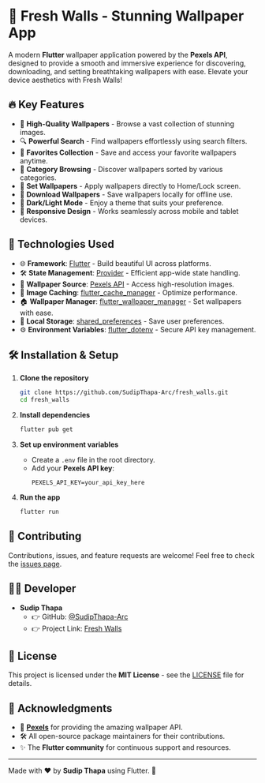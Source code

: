 # 🌟 Fresh Walls - Stunning Wallpaper App

A modern **Flutter** wallpaper application powered by the **Pexels API**, designed to provide a smooth and immersive experience for discovering, downloading, and setting breathtaking wallpapers with ease. Elevate your device aesthetics with Fresh Walls!

## 🔥 Key Features

- 🎨 **High-Quality Wallpapers** - Browse a vast collection of stunning images.
- 🔍 **Powerful Search** - Find wallpapers effortlessly using search filters.
- 💍 **Favorites Collection** - Save and access your favorite wallpapers anytime.
- 🔄 **Category Browsing** - Discover wallpapers sorted by various categories.
- 📲 **Set Wallpapers** - Apply wallpapers directly to Home/Lock screen.
- 💾 **Download Wallpapers** - Save wallpapers locally for offline use.
- 🌌 **Dark/Light Mode** - Enjoy a theme that suits your preference.
- 💪 **Responsive Design** - Works seamlessly across mobile and tablet devices.

## 🚀 Technologies Used

- 🌐 **Framework**: [Flutter](https://flutter.dev/) - Build beautiful UI across platforms.
- 🛠️ **State Management**: [Provider](https://pub.dev/packages/provider) - Efficient app-wide state handling.
- 🎨 **Wallpaper Source**: [Pexels API](https://www.pexels.com/api/) - Access high-resolution images.
- 🎥 **Image Caching**: [flutter_cache_manager](https://pub.dev/packages/flutter_cache_manager) - Optimize performance.
- 🏠 **Wallpaper Manager**: [flutter_wallpaper_manager](https://pub.dev/packages/flutter_wallpaper_manager) - Set wallpapers with ease.
- 📝 **Local Storage**: [shared_preferences](https://pub.dev/packages/shared_preferences) - Save user preferences.
- ⚙️ **Environment Variables**: [flutter_dotenv](https://pub.dev/packages/flutter_dotenv) - Secure API key management.

## 🛠️ Installation & Setup

1. **Clone the repository**
   ```bash
   git clone https://github.com/SudipThapa-Arc/fresh_walls.git
   cd fresh_walls
   ```

2. **Install dependencies**
   ```bash
   flutter pub get
   ```

3. **Set up environment variables**
   - Create a `.env` file in the root directory.
   - Add your **Pexels API key**:
     ```plaintext
     PEXELS_API_KEY=your_api_key_here
     ```

4. **Run the app**
   ```bash
   flutter run
   ```

## 💪 Contributing

Contributions, issues, and feature requests are welcome! Feel free to check the [issues page](https://github.com/SudipThapa-Arc/fresh_walls/issues).

## 👨‍💻 Developer

- **Sudip Thapa**  
  - 👉 GitHub: [@SudipThapa-Arc](https://github.com/SudipThapa-Arc)
  - 👉 Project Link: [Fresh Walls](https://github.com/SudipThapa-Arc/fresh_walls)

## 📝 License

This project is licensed under the **MIT License** - see the [LICENSE](LICENSE) file for details.

## 🙏 Acknowledgments

- 🌟 **[Pexels](https://www.pexels.com/)** for providing the amazing wallpaper API.
- 🛠️ All open-source package maintainers for their contributions.
- ✨ The **Flutter community** for continuous support and resources.

---

Made with ❤️ by **Sudip Thapa** using Flutter. 🚀

